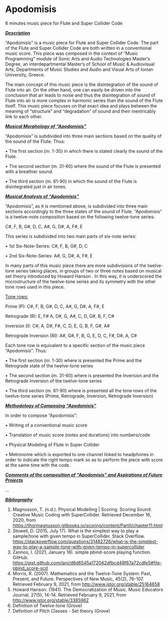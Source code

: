 # Apodomisis

6 minutes music piece for Flute and Super Collider Code 

***<ins>Description</ins>***

“Apodomisis” is a music piece for Flute and Super Collider Code. The part of the Flute and Super Collider Code are both written in a conventional music score. This piece was composed in the context of “Music Programming” module of Sonic Arts and Audio Technologies Master’s Degree, an interdepartmental Master’s of School of Music & Audiovisual Arts, Departments of Music Studies and Audio and Visual Arts of Ionian University, Greece.  

The main concept of this music piece is the disintegration of the sound of Flute into air. On the other hand, one can easily be driven into the conclusion that air leads to noise and thus the disintegration of sound of Flute into air is more complex in harmonic series than the sound of the Flute itself. This music piece focuses on that exact idea and plays between the meaning of “structure” and “degradation” of sound and their inextricably link to each other. 

***<ins>Musical Morphology of “Apodomisis”</ins>*** 

“Apodomisis” is subdivided into three main sections based on the quality of the sound of the Flute. Thus:  

•	The first section (m. 1-30) in which there is stated clearly the sound of the Flute.

•	The second section (m. 31-60) where the sound of the Flute is presented with a breathier sound.

•	The third section (m. 61-90) in which the sound of the Flute is disintegrated just in air tones.  

***<ins>Musical Analysis of “Apodomisis”</ins>***

“Apodomisis”, as it is mentioned above, is subdivided into three main sections accordingly to the three states of the sound of Flute. “Apodomisis” is a twelve-note composition based on the following twelve-tone series:

C#, F, B, G#, D, C, A#, G, D#, A, F#, E

This series is subdivided into two main parts of six-note series:

•	1st Six-Note-Series: C#, F, B, G#, D, C

•	2nd Six-Note-Series: A#, G, D#, A, F#, E

In many parts of this music piece there are more subdivisions of the twelve-tone series taking places, in groups of two or three notes based on musical set theory introduced by Howard Hanson . In this way, it is underscored the microstructure of the twelve-tone series and its symmetry with the other tone rows used in this piece.  

<ins>Tone rows:</ins>

Prime (P): C#, F, B, G#, D, C, A#, G, D#, A, F#, E

Retrograde (R): E, F# A, D#, G, A#, C, D, G#, B, F, C#

Inversion (I): C#, A, D#, F#, C, D, E, G, B, F, G#, A#

Retrograde Inversion (RI): A#, G#, F, B, G, E, D, C, F#, D#, A, C#

Each tone row is equivalent to a specific section of the music piece “Apodomisis”. Thus: 

•	The first section (m. 1-30) where is presented the Prime and the Retrograde state of the twelve-tone series

•	The second section (m. 31-60) where is presented the Inversion and the Retrograde Inversion of the twelve-tone series

•	The third section (m. 61-90) where is presented all the tone rows of the twelve-tone series (Prime, Retrograde, Inversion, Retrograde Inversion) 


***<ins>Methodology of Composing “Apodomisis”</ins>***


In order to compose “Apodomisis”: 

•	Writing of a conventional music score

•	Translation of music score (notes and durations) into numbers/code

•	Physical Modeling of Flute in Super Collider

•	Metronome which is exported to one channel linked to headphones in order to indicate the right tempo mark so as to perform the piece with score at the same time with the code.


***<ins>Comments of the composition of “Apodomisis” and Aspirations of Future Projects</ins>***

…



***<ins>Bibliography</ins>***

1.	Magnusson, T. (n.d.). Physical Modelling | Scoring. Scoring Sound: Creative Music Coding with SuperCollider. Retrieved December 16, 2020, from https://thormagnusson.gitbooks.io/scoring/content/PartII/chapter11.html
2.	Stowell, D. (2015, July 17). What is the simplest way to play a sample/tone with given tempo in SuperCollider. Stack Overflow. https://stackoverflow.com/questions/31482726/what-is-the-simplest-way-to-play-a-sample-tone-with-given-tempo-in-supercollider
3.	Zannos, I. (2021, January 16). simple pbind-score playing function. GitHub. https://gist.github.com/iani/d8d6545a172042dfbcd48f67a72cdfe5#file-pbind_score-scd
4.	Morris, R. (2007). Mathematics and the Twelve-Tone System: Past, Present, and Future. Perspectives of New Music, 45(2), 76-107. Retrieved February 9, 2021, from http://www.jstor.org/stable/25164658
5.	Howard Hanson. (1941). The Democratization of Music. Music Educators Journal, 27(5), 14-14. Retrieved February 9, 2021, from http://www.jstor.org/stable/3385962
6.	Definition of Twelve-tone (Grove)
7.	Definition of Pitch Classes - Set theory (Grove)



